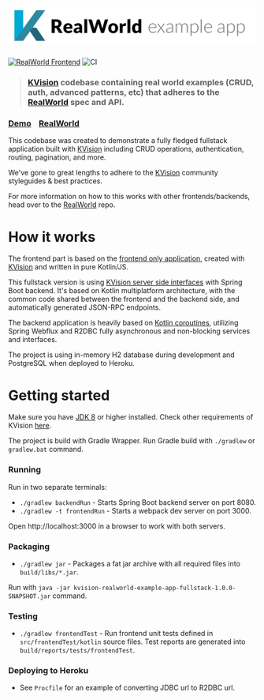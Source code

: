 # ![RealWorld Example App](kvision-logo.png)

[![RealWorld Frontend](https://img.shields.io/badge/realworld-fullstack-%23783578.svg)](http://realworld.io)
![CI](https://github.com/rjaros/kvision-realworld-example-app-fullstack/workflows/CI/badge.svg)

> ### [KVision](https://kvision.io) codebase containing real world examples (CRUD, auth, advanced patterns, etc) that adheres to the [RealWorld](https://github.com/gothinkster/realworld) spec and API.

### [Demo](https://kvision-realworld-fullstack.herokuapp.com/)&nbsp;&nbsp;&nbsp;&nbsp;[RealWorld](https://github.com/gothinkster/realworld)

This codebase was created to demonstrate a fully fledged fullstack application built with [KVision](https://kvision.io) including CRUD operations, authentication, routing, pagination, and more.

We've gone to great lengths to adhere to the [KVision](https://kvision.io) community styleguides & best practices.

For more information on how to this works with other frontends/backends, head over to the [RealWorld](https://github.com/gothinkster/realworld) repo.

# How it works

The frontend part is based on the [frontend only application](https://github.com/rjaros/kvision-realworld-example-app), created with [KVision](https://kvision.io) and written in pure Kotlin/JS.

This fullstack version is using [KVision server side interfaces](https://kvision.gitbook.io/kvision-guide/part-3-server-side-interface) with Spring Boot backend. It's based on Kotlin multiplatform architecture, with the common code
shared between the frontend and the backend side, and automatically generated JSON-RPC endpoints. 

The backend application is heavily based on [Kotlin coroutines](https://github.com/Kotlin/kotlinx.coroutines), 
utilizing Spring Webflux and R2DBC fully asynchronous and non-blocking services and interfaces.

The project is using in-memory H2 database during development and PostgreSQL when deployed to Heroku.

# Getting started

Make sure you have [JDK 8](https://openjdk.java.net/) or higher installed. Check other requirements of KVision [here](https://kvision.gitbook.io/kvision-guide/part-1-fundamentals/setting-up).

The project is build with Gradle Wrapper. Run Gradle build with `./gradlew` or `gradlew.bat` command.

### Running
Run in two separate terminals:
* `./gradlew backendRun` - Starts Spring Boot backend server on port 8080. 
* `./gradlew -t frontendRun` - Starts a webpack dev server on port 3000. 

Open http://localhost:3000 in a browser to work with both servers.

### Packaging
* `./gradlew jar` - Packages a fat jar archive with all required files into `build/libs/*.jar`. 

Run with `java -jar kvision-realworld-example-app-fullstack-1.0.0-SNAPSHOT.jar` command.

### Testing

* `./gradlew frontendTest` - Run frontend unit tests defined in `src/frontendTest/kotlin` source files. Test reports are generated into `build/reports/tests/frontendTest`.

### Deploying to Heroku

* See `Procfile` for an example of converting JDBC url to R2DBC url.
